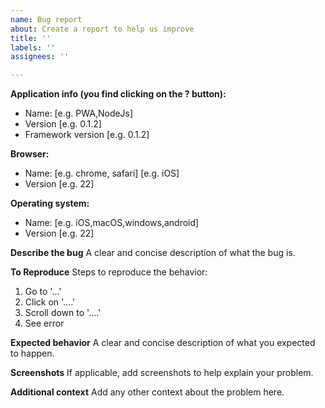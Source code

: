 ```yaml
---
name: Bug report
about: Create a report to help us improve
title: ''
labels: ''
assignees: ''

---
```


**Application info (you find clicking on the ? button):**
 - Name: [e.g. PWA,NodeJs]
 - Version [e.g. 0.1.2]
 - Framework version [e.g. 0.1.2]

**Browser:**
 - Name: [e.g. chrome, safari] [e.g. iOS]
 - Version [e.g. 22]

**Operating system:**
 - Name: [e.g. iOS,macOS,windows,android]
 - Version [e.g. 22]


**Describe the bug**
A clear and concise description of what the bug is.

**To Reproduce**
Steps to reproduce the behavior:
1. Go to '...'
2. Click on '....'
3. Scroll down to '....'
4. See error

**Expected behavior**
A clear and concise description of what you expected to happen.

**Screenshots**
If applicable, add screenshots to help explain your problem.

**Additional context**
Add any other context about the problem here.
